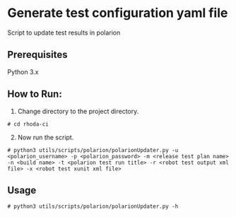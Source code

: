 # Generate test configuration yaml file
Script to update test results in polarion

## Prerequisites
Python 3.x

## How to Run:
1. Change directory to the project directory.

```
# cd rhoda-ci
```

2. Now run the script.

```
# python3 utils/scripts/polarion/polarionUpdater.py -u <polarion_username> -p <polarion_password> -m <release test plan name> -n <build name> -t <polarion test run title> -r <robot test output xml file> -x <robot test xunit xml file>
```

## Usage

```
# python3 utils/scripts/polarion/polarionUpdater.py -h
